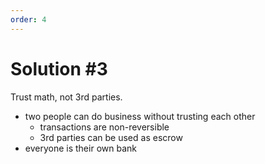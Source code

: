 ```yaml
---
order: 4
---
```


# Solution #3

Trust math, not 3rd parties.

- two people can do business without trusting each other
  - transactions are non-reversible
  - 3rd parties can be used as escrow
- everyone is their own bank